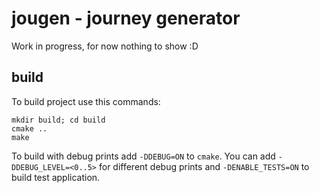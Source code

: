 # jougen - journey generator

Work in progress, for now nothing to show :D

## build
To build project use this commands:
```
mkdir build; cd build
cmake ..
make
```
To build with debug prints add `-DDEBUG=ON` to `cmake`. You can add `-DDEBUG_LEVEL=<0..5>` for different debug prints and `-DENABLE_TESTS=ON` to build test application.
